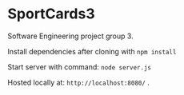 # SportCards3
Software Engineering project group 3.

Install dependencies after cloning with `npm install`

Start server with command: `node server.js`

Hosted locally at: `http://localhost:8080/`
.